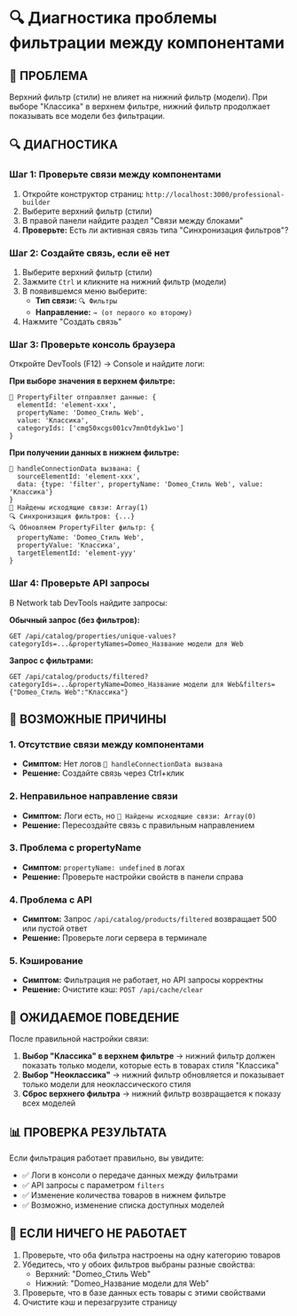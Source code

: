 # 🔍 Диагностика проблемы фильтрации между компонентами

## 🚨 **ПРОБЛЕМА**
Верхний фильтр (стили) не влияет на нижний фильтр (модели). При выборе "Классика" в верхнем фильтре, нижний фильтр продолжает показывать все модели без фильтрации.

## 🔍 **ДИАГНОСТИКА**

### **Шаг 1: Проверьте связи между компонентами**
1. Откройте конструктор страниц: `http://localhost:3000/professional-builder`
2. Выберите верхний фильтр (стили)
3. В правой панели найдите раздел "Связи между блоками"
4. **Проверьте:** Есть ли активная связь типа "Синхронизация фильтров"?

### **Шаг 2: Создайте связь, если её нет**
1. Выберите верхний фильтр (стили)
2. Зажмите `Ctrl` и кликните на нижний фильтр (модели)
3. В появившемся меню выберите:
   - **Тип связи:** `🔍 Фильтры`
   - **Направление:** `→ (от первого ко второму)`
4. Нажмите "Создать связь"

### **Шаг 3: Проверьте консоль браузера**
Откройте DevTools (F12) → Console и найдите логи:

**При выборе значения в верхнем фильтре:**
```
🔗 PropertyFilter отправляет данные: {
  elementId: 'element-xxx',
  propertyName: 'Domeo_Стиль Web',
  value: 'Классика',
  categoryIds: ['cmg50xcgs001cv7mn0tdyk1wo']
}
```

**При получении данных в нижнем фильтре:**
```
🔗 handleConnectionData вызвана: {
  sourceElementId: 'element-xxx',
  data: {type: 'filter', propertyName: 'Domeo_Стиль Web', value: 'Классика'}
}
🔗 Найдены исходящие связи: Array(1)
🔍 Синхронизация фильтров: {...}
🔍 Обновляем PropertyFilter фильтр: {
  propertyName: 'Domeo_Стиль Web',
  propertyValue: 'Классика',
  targetElementId: 'element-yyy'
}
```

### **Шаг 4: Проверьте API запросы**
В Network tab DevTools найдите запросы:

**Обычный запрос (без фильтров):**
```
GET /api/catalog/properties/unique-values?categoryIds=...&propertyNames=Domeo_Название модели для Web
```

**Запрос с фильтрами:**
```
GET /api/catalog/products/filtered?categoryIds=...&propertyName=Domeo_Название модели для Web&filters={"Domeo_Стиль Web":"Классика"}
```

## 🔧 **ВОЗМОЖНЫЕ ПРИЧИНЫ**

### **1. Отсутствие связи между компонентами**
- **Симптом:** Нет логов `🔗 handleConnectionData вызвана`
- **Решение:** Создайте связь через Ctrl+клик

### **2. Неправильное направление связи**
- **Симптом:** Логи есть, но `🔗 Найдены исходящие связи: Array(0)`
- **Решение:** Пересоздайте связь с правильным направлением

### **3. Проблема с propertyName**
- **Симптом:** `propertyName: undefined` в логах
- **Решение:** Проверьте настройки свойств в панели справа

### **4. Проблема с API**
- **Симптом:** Запрос `/api/catalog/products/filtered` возвращает 500 или пустой ответ
- **Решение:** Проверьте логи сервера в терминале

### **5. Кэширование**
- **Симптом:** Фильтрация не работает, но API запросы корректны
- **Решение:** Очистите кэш: `POST /api/cache/clear`

## 🎯 **ОЖИДАЕМОЕ ПОВЕДЕНИЕ**

После правильной настройки связи:

1. **Выбор "Классика" в верхнем фильтре** → нижний фильтр должен показать только модели, которые есть в товарах стиля "Классика"
2. **Выбор "Неоклассика"** → нижний фильтр обновляется и показывает только модели для неоклассического стиля
3. **Сброс верхнего фильтра** → нижний фильтр возвращается к показу всех моделей

## 📊 **ПРОВЕРКА РЕЗУЛЬТАТА**

Если фильтрация работает правильно, вы увидите:
- ✅ Логи в консоли о передаче данных между фильтрами
- ✅ API запросы с параметром `filters`
- ✅ Изменение количества товаров в нижнем фильтре
- ✅ Возможно, изменение списка доступных моделей

## 🚨 **ЕСЛИ НИЧЕГО НЕ РАБОТАЕТ**

1. Проверьте, что оба фильтра настроены на одну категорию товаров
2. Убедитесь, что у обоих фильтров выбраны разные свойства:
   - Верхний: "Domeo_Стиль Web"
   - Нижний: "Domeo_Название модели для Web"
3. Проверьте, что в базе данных есть товары с этими свойствами
4. Очистите кэш и перезагрузите страницу

